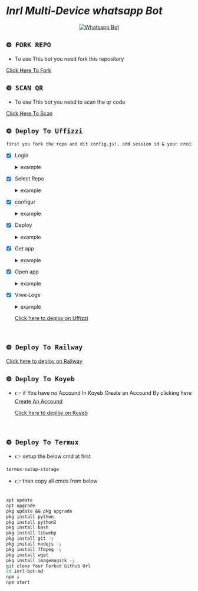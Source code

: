 
# *Inrl Multi-Device whatsapp Bot*
<div align="center">
  
  [![Whatsapp Bot](https://readme-typing-svg.herokuapp.com?font=times-bold-italic&color=%23F7F7F7&duration=4862&center=true&vCenter=true&lines=WELCOME+TO+INRL+MD+GIT+REPO)](https://chat.whatsapp.com/GuoCHF6Wjci8rKPe6CKHsi)
</div>

  <div align="left">
   
## `⨷ FORK REPO`

- To use This bot you need fork this repository<br>

[Click Here To Fork](https://github.com/inrl-official/inrl-bot-md/fork)

## `⨷ SCAN QR`

- To use This bot you need to scan the qr code<br>

[Click Here To Scan](https://frendpage.vercel.app/)

## `⨷ Deploy To Uffizzi` 

```bash
first you fork the repo and dit config.js!, add session id & your credits!
```

- [x] Login <details><summary>example</summary><img src="https://i.ibb.co/Y8n1hnk/7f6c49deeb42.jpg"></details>
- [x] Select Repo<details><summary>example</summary><img src="https://i.ibb.co/42ppV9c/70fa4e474d5e.jpg"></details>
- [x] configur <details><summary>example</summary><img src="https://i.ibb.co/c26hpgc/0fc10710ae83.jpg"></details>
- [x] Deploy <details><summary>example</summary><img src="https://i.ibb.co/RydYv7s/881ac813427c.jpg"></details>
- [x] Get app <details><summary>example</summary><img src="https://i.ibb.co/wwZG0YM/52300009ed1c.jpg"></details>
- [x] Open app <details><summary>example</summary><img src="https://i.ibb.co/J7GTZq5/f5d7a68c7a2f.jpg"></details>
- [x] Viwe Logs <details><summary>example</summary><img src="https://i.ibb.co/2yQTJPJ/7535df5f1de7.jpg"></details>

  [Click here to deploy on Uffizzi](https://app.uffizzi.com/projects)
<br>


## `⨷ Deploy To Railway` 
  
  [Click here to deploy on Railway](https://railway.app/new/template/K7RXq3?referralCode=koOK_D)
<br>

## `⨷ Deploy To Koyeb`  
  

- 👉 if You have no Accound In Koyeb Create an Accound By clicking here  [Create An Accound](https://app.koyeb.com/)<br>

  [Click here to deploy on Koyeb](https://app.koyeb.com/apps/deploy?type=docker&image=quay.io/inrlwabot/inrl-bot:latest&env[SESSION_ID]&env[WORKTYPE]=privet&env[U_STATUS]=false&env[MENSION_TEXT]=inrl-md,edit%20this%20and%20set%20your%20data,%20https://chat.whatsapp.com/CUJuk1xPEpR8av9h7DDGNO&env[BLOCK_CHAT]=%20jid%20as%20want%20to%20block&env[REACT]=false&env[ALIVE_DATA]=https://i.imgur.com/DyLAuEh.jpg,aliveText,alivebButtenText1,aliveTextButten2&env[CALL_BLOCK]=true&env[PM_BLOCK]=false&env[PERFIX]=.&env[PROFILE_STATUS]=%F0%9F%92%97&env[SUDO]&env[STATUS_VIEW]=true&env[WARNCOUND]=5&env[BOT_INFO]=INRL-BOT-MD,INRL,https://i.imgur.com/DyLAuEh.jpg&env[AUTO_CHAT_GRP]=false&env[AUTO_CHAT_PM]=false&env[CHATBOT]=false&env[OWNER]=917593919575&env[LANG]=EN&env[BGMBOT]=false&env[PASSWORD]=inrl-bot~md&env[READ_CHAT]=false&env[FOOTER]=%C9%AA%C9%B4%CA%80%CA%9F&env[CAPTION]=_created%20by%20inrl-bot_&env[AUDIO_DATA]=inrl,inrl,https://i.imgur.com/DyLAuEh.jpg&env[STICKER_DATA]=inrl,inrl,https://i.imgur.com/DyLAuEh.jpg&name=inrl-bot-md&env[KOYEB_NAME]=inrl-official)
<br>

## `⨷ Deploy To Termux` 

- 👉 setup the below cmd at first<br>

```bash
termux-setup-storage
```

- 👉 then copy all cmds from below<br><br>

```bash
apt update
apt upgrade
pkg update && pkg upgrade
pkg install python
pkg install python2
pkg install bash
pkg install libwebp
pkg install git -y
pkg install nodejs -y 
pkg install ffmpeg -y 
pkg install wget
pkg install imagemagick -y
git clone Your Forked Github Url
cd inrl-bot-md
npm i
npm start
```

</div>

<div align="left">
  
